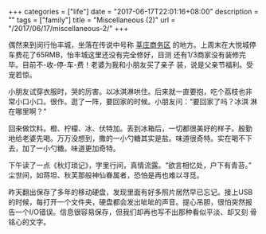 +++
categories = ["life"]
date = "2017-06-17T22:01:16+08:00"
description = ""
tags = ["family"]
title = "Miscellaneous (2)"
url = "/2017/06/17/miscellaneous-2/"
+++

偶然来到闵行怡丰城，坐落在传说中号称
[莘庄商务区](http://baike.baidu.com/item/%E8%8E%98%E5%BA%84%E5%95%86%E5%8A%A1%E5%8C%BA)
的地方。上周末在大悦城停车费花了65RMB，怡丰城这里还没有完全修好，目测
还有1/3商家没有装修完毕。目前不-收-停-车-费！老婆为我和小朋友买了亲子
装，说是父亲节福利。受宠若惊。

小朋友试穿衣服时，哭的厉害。以冰淇淋哄住。后来就一直要抱，吃个荔枝也非
常小口小口。很作。逛了一阵，要回家的时候。小朋友问：“要回家了吗？冰淇
淋在哪里啊？”

回来做饮料。橙、柠檬、冰、伏特加。丢到冰箱后，一切都很美好的样子。殷勤
地给老婆先喝。万万没想到，撒的一小勺糖其实是盐。味道很奇特。实在喝不下
去，加了一小勺糖。味道更加奇特。

下午读了一点《秋灯琐记》，字里行间，真情流露。“欲言相忆处，户下有青苔。”
尘世间，如蒋坦、秋芙那般神仙眷属者，恐怕是再也难以寻觅。

昨天翻出保存了多年的移动硬盘，发现里面有好多照片居然早已忘记。接上USB
的时候，每打开一个文件夹，硬盘都会发出呲呲的声音。提心吊胆，很怕突然报
告一个I/O错误。信息很容易保存，但我们却再也写不出那种看似平淡、却又刻
骨铭心的文字。
